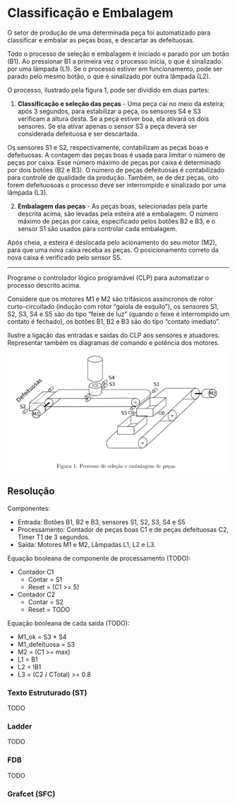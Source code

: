 # Classificação e Embalagem

O setor de produção de uma determinada peça foi automatizado para classificar e embalar as peças boas, e descartar as defeituosas.

Todo o processo de seleção e embalagem é iniciado e parado por um botão (B1). Ao pressionar B1 a primeira vez o processo inicia, o que é sinalizado por uma lâmpada (L1). Se o processo estiver em funcionamento, pode ser parado pelo mesmo botão, o que é sinalizado
por outra lâmpada (L2).

O processo, ilustrado pela figura 1, pode ser dividido em duas partes:

1. **Classificação e seleção das peças** - Uma peça cai no meio da esteira; após 3 segundos, para estabilizar a peça, os sensores S4 e S3 verificam a altura desta. Se a peça estiver boa, ela ativará os dois sensores. Se ela ativar apenas o sensor S3 a peça deverá ser considerada defeituosa e ser descartada.

Os sensores S1 e S2, respectivamente, contabilizam as peças boas e defeituosas. A
contagem das peças boas é usada para limitar o número de peças por caixa. Esse
número máximo de peças por caixa é determinado por dois botões (B2 e B3). O
número de peças defeituosas é contabilizado para controle de qualidade da produção.
Também, se de dez peças, oito forem defeituosoas o processo deve ser interrompido
e sinalizado por uma lâmpada (L3).

2. **Embalagem das peças** - As peças boas, selecionadas pela parte descrita acima, são levadas pela esteira até a embalagem. O número máximo de peças por caixa, especificado pelos botões B2 e B3, e o sensor S1 são usados para controlar cada embalagem.

Após cheia, a esteira é deslocada pelo acionamento do seu motor (M2), para que uma nova caixa receba as peças. O posicionamento correto da nova caixa é verificado pelo sensor S5.

--- 

Programe o controlador lógico programável (CLP) para automatizar o processo descrito acima.

Considere que os motores M1 e M2 são trifásicos assíncronos de rotor curto-circuitado (indução com rotor “gaiola de esquilo”), os sensores S1, S2, S3, S4 e S5 são do tipo “feixe de luz” (quando o feixe é interrompido um contato é fechado), os botões B1, B2 e B3 são
do tipo “contato imediato”.

Ilustre a ligação das entradas e saídas do CLP aos sensores e atuadores. Representar também os diagramas de comando e potência dos motores.

![enunciado](imgs/enunciado.png)

## Resolução

Componentes:

- Entrada: Botões B1, B2 e B3, sensores S1, S2, S3, S4 e S5
- Processamento: Contador de peças boas C1 e de peças defeituosas C2, Timer T1 de 3 segundos.
- Saída: Motores M1 e M2, Lâmpadas L1, L2 e L3.

Equação booleana de componente de processamento (TODO):

- Contador C1
  - Contar = S1
  - Reset = (C1 >= 5)
- Contador C2
  - Contar = S2 
  - Reset = TODO

Equação booleana de cada saída (TODO):

- M1_ok = S3 * S4
- M1_defeituosa =  S3
- M2 = (C1 >= max)
- L1 = B1
- L2 = !B1
- L3 = (C2 / CTotal) >= 0.8

### Texto Estruturado (ST)

TODO

### Ladder

TODO

### FDB

TODO

### Grafcet (SFC)